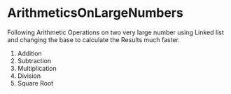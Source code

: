 # ArithmeticsOnLargeNumbers

Following Arithmetic Operations on two very large number using Linked list and changing the base to calculate the Results much faster.

1. Addition
2. Subtraction
3. Multiplication
4. Division
5. Square Root
